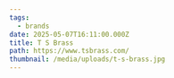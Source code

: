 ```yaml
---
tags:
  - brands
date: 2025-05-07T16:11:00.000Z
title: T S Brass
path: https://www.tsbrass.com/
thumbnail: /media/uploads/t-s-brass.jpg
---
```

